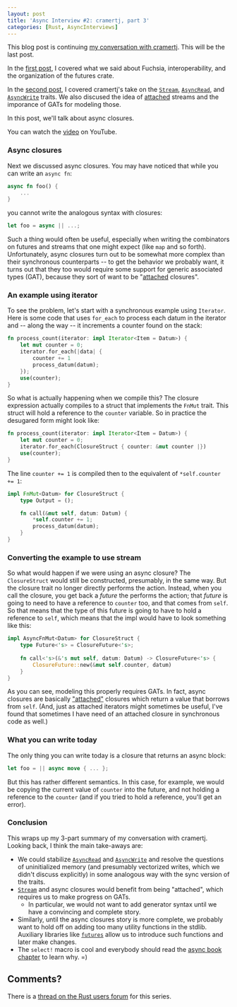 ```yaml
---
layout: post
title: 'Async Interview #2: cramertj, part 3'
categories: [Rust, AsyncInterviews]
---
```


This blog post is continuing [my conversation with
cramertj][first post]. This
will be the last post.

In the [first post], I covered what we said about Fuchsia,
interoperability, and the organization of the futures crate. 

In the [second post], I covered cramertj's take on the [`Stream`],
[`AsyncRead`], and [`AsyncWrite`] traits. We also discused the idea of
[attached] streams and the imporance of GATs for modeling those.

[`Stream`]: https://docs.rs/futures-core/0.3.1/futures_core/stream/trait.Stream.html
[`AsyncRead`]: https://docs.rs/futures/0.3.1/futures/io/trait.AsyncRead.html
[`AsyncWrite`]: https://docs.rs/futures/0.3.1/futures/io/trait.AsyncWrite.html
[attached]: http://smallcultfollowing.com/babysteps/blog/2019/12/10/async-interview-2-cramertj-part-2/#terminology-note-detachedattached-instead-of-streaming

In this post, we'll talk about async closures.

You can watch the [video] on YouTube.

[first post]: http://smallcultfollowing.com/babysteps/blog/2019/12/09/async-interview-2-cramertj/
[second post]: http://smallcultfollowing.com/babysteps/blog/2019/12/10/async-interview-2-cramertj-part-2/
[video]: https://youtu.be/NF_qyiypnOs

### Async closures

Next we discussed async closures. You may have noticed that while you
can write an `async fn`:

```rust
async fn foo() {
    ...
}
```

you cannot write the analogous syntax with closures:

```rust
let foo = async || ...;
```

Such a thing would often be useful, especially when writing the
combinators on futures and streams that one might expect (like `map`
and so forth). Unfortunately, async closures turn out to be somewhat
more complex than their synchronous counterparts -- to get the
behavior we probably want, it turns out that they too would require
some support for generic associated types (GAT), because they sort of
want to be "[attached] closures".

### An example using iterator

To see the problem, let's start with a synchronous example using
`Iterator`. Here is some code that uses `for_each` to process each
datum in the iterator and -- along the way -- it increments a counter
found on the stack:

```rust
fn process_count(iterator: impl Iterator<Item = Datum>) {
    let mut counter = 0;
    iterator.for_each(|data| {
        counter += 1
        process_datum(datum);
    });
    use(counter);
}
```

So what is actually happening when we compile this? The closure expression
actually compiles to a struct that implements the `FnMut` trait. This struct
will hold a reference to the `counter` variable. So in practice the desugared
form might look like:

```rust
fn process_count(iterator: impl Iterator<Item = Datum>) {
    let mut counter = 0;
    iterator.for_each(ClosureStruct { counter: &mut counter |})
    use(counter);
}
```

The line `counter += 1` is compiled then to the equivalent of `*self.counter += 1`:

```rust
impl FnMut<Datum> for ClosureStruct {
    type Output = ();

    fn call(&mut self, datum: Datum) {
        *self.counter += 1;
        process_datum(datum);
    }
}
```

### Converting the example to use stream

So what would happen if we were using an async closure? The
`ClosureStruct` would still be constructed, presumably, in the same
way. But the closure trait no longer directly performs the
action. Instead, when you call the closure, you get back a *future*
the performs the action; that *future* is going to need to have a
reference to `counter` too, and that comes from `self`. So that means
that the type of this future is going to have to hold a reference to
`self`, which means that the impl would have to look something like
this:

```rust
impl AsyncFnMut<Datum> for ClosureStruct {
    type Future<'s> = ClosureFuture<'s>;
    
    fn call<'s>(&'s mut self, datum: Datum) -> ClosureFuture<'s> {
        ClosureFuture::new(&mut self.counter, datum)
    }
}
```

As you can see, modeling this properly requires GATs. In fact, async
closures are basically ["attached"] closures which return a value that
borrows from `self`. (And, just as attached iterators might sometimes
be useful, I've found that sometimes I have need of an attached
closure in synchronous code as well.)

["attached"]: http://smallcultfollowing.com/babysteps/blog/2019/12/10/async-interview-2-cramertj-part-2/#terminology-note-detachedattached-instead-of-streaming

### What you can write today

The only thing you can write today is a closure that returns an async
block:

```rust
let foo = || async move { ... };
```

But this has rather different semantics. In this case, for example, we
would be copying the current value of `counter` into the future, and
not holding a reference to the `counter` (and if you tried to hold a
reference, you'll get an error).

### Conclusion

This wraps up my 3-part summary of my conversation with cramertj.
Looking back, I think the main take-aways are:

* We could stabilize [`AsyncRead`] and [`AsyncWrite`] and resolve the
  questions of uninitialized memory (and presumably vectorized writes,
  which we didn't discuss explicitly) in some analogous way with the
  sync version of the traits.
* [`Stream`] and async closures would benefit from being "attached",
  which requires us to make progress on GATs.
    * In particular, we would not want to add generator syntax until
      we have a convincing and complete story.
* Similarly, until the async closures story is more complete, we
  probably want to hold off on adding too many utility functions in
  the stdlib. Auxiliary libraries like [`futures`] allow us to
  introduce such functions and later make changes.
* The `select!` macro is cool and everybody should read the
  [async book chapter] to learn why. =)
  
## Comments?

There is a [thread on the Rust users forum](https://users.rust-lang.org/t/async-interviews/35167/) for this series.
  
[`futures`]: https://github.com/rust-lang-nursery/futures-rs/
[async book chapter]: https://rust-lang.github.io/async-book/06_multiple_futures/03_select.html
